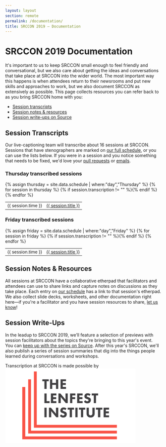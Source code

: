 ```yaml
---
layout: layout
section: remote
permalink: /documentation/
title: SRCCON 2019 — Documentation
---
```


# SRCCON 2019 Documentation

It's important to us to keep SRCCON small enough to feel friendly and conversational, but we also care about getting the ideas and conversations that take place at SRCCON into the wider world. The most important way this happens is when attendees return to their newsrooms and put new skills and approaches to work, but we also document SRCCON as extensively as possible. This page collects resources you can refer back to as you bring SRCCON home with you:

* [Session transcripts](#transcription)
* [Session notes & resources](#session-notes--resources)
* [Session write-ups on Source](#session-write-ups)

## Session Transcripts

Our live-captioning team will transcribe about 16 sessions at SRCCON. Sessions that have stenographers are marked on [our full schedule](https://schedule.srccon.org), or you can use the lists below. If you were in a session and you notice something that needs to be fixed, we'd love your [pull requests](https://github.com/opennews/srccon) or [emails](mailto:srccon@opennews.org).

<div>
    <h3>Thursday transcribed sessions</h3>
    <table>{% assign thursday = site.data.schedule | where:"day","Thursday" %}
{% for session in thursday %}
        {% if session.transcription != "" %}<tr><td>{{ session.time }}</td><td><a class="session-title" href="/transcripts/SRCCON2019-{{ session.id }}">{{ session.title }}</a></td></tr>{% endif %}
{% endfor %}
    </table>
</div>

<div>
    <h3>Friday transcribed sessions</h3>
    <table>{% assign friday = site.data.schedule | where:"day","Friday" %}
{% for session in friday %}
        {% if session.transcription != "" %}<tr><td>{{ session.time }}</td><td><a class="session-title" href="/transcripts/SRCCON2019-{{ session.id }}">{{ session.title }}</a></td></tr>{% endif %}
{% endfor %}
    </table>
</div>

## Session Notes & Resources

All sessions at SRCCON have a collaborative etherpad that facilitators and attendees can use to share links and capture notes on discussions as they take place. Each entry on [our schedule](https://schedule.srccon.org) has a link to that session's etherpad. We also collect slide decks, worksheets, and other documentation right here—if you're a facilitator and you have session resources to share, [let us know](mailto:srccon@opennews.org)!

## Session Write-Ups

In the leadup to SRCCON 2019, we’ll feature a selection of previews with session facilitators about the topics they're bringing to this year's event. You can [keep up with the series on Source](https://source.opennews.org). After this year's SRCCON, we'll also publish a series of session summaries that dig into the things people learned during conversations and workshops.

<p class="sponsor-tag">Transcription at SRCCON is made possible by <a href="https://www.lenfestinstitute.org/"><img src="/media/img/partners/lenfest.png" class="" alt="The Lenfest Institute"></a></p>

<!-- NOTE: We should add an attendee writeups section here too -->